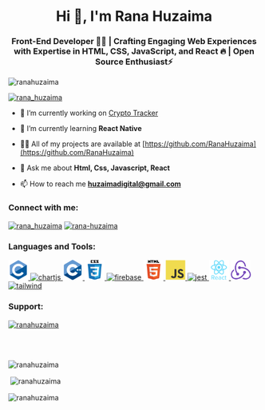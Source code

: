 <h1 align="center">Hi 👋, I'm Rana Huzaima</h1>
<h3 align="center">Front-End Developer 👨‍💻 | Crafting Engaging Web Experiences with Expertise in HTML, CSS, JavaScript, and React 🔥 | Open Source Enthusiast⚡</h3>
<p align="left"> <img src="https://komarev.com/ghpvc/?username=ranahuzaima&label=Profile%20views&color=0e75b6&style=flat" alt="ranahuzaima" /> </p>

<p align="left"> <a href="https://twitter.com/rana_huzaima" target="blank"><img src="https://img.shields.io/twitter/follow/rana_huzaima?logo=twitter&style=for-the-badge" alt="rana_huzaima" /></a> </p>

- 🔭 I’m currently working on [Crypto Tracker](https://github.com/RanaHuzaima/Crypto-Tracker)

- 🌱 I’m currently learning **React Native**

- 👨‍💻 All of my projects are available at [https://github.com/RanaHuzaima](https://github.com/RanaHuzaima)

- 💬 Ask me about **Html, Css, Javascript, React**

- 📫 How to reach me **huzaimadigital@gmail.com**

<h3 align="left">Connect with me:</h3>
<p align="left">
<a href="https://twitter.com/rana_huzaima" target="blank"><img align="center" src="https://raw.githubusercontent.com/rahuldkjain/github-profile-readme-generator/master/src/images/icons/Social/twitter.svg" alt="rana_huzaima" height="30" width="40" /></a>
<a href="https://linkedin.com/in/rana-huzaima" target="blank"><img align="center" src="https://raw.githubusercontent.com/rahuldkjain/github-profile-readme-generator/master/src/images/icons/Social/linked-in-alt.svg" alt="rana-huzaima" height="30" width="40" /></a>
</p>

<h3 align="left">Languages and Tools:</h3>
<p align="left"> <a href="https://www.cprogramming.com/" target="_blank" rel="noreferrer"> <img src="https://raw.githubusercontent.com/devicons/devicon/master/icons/c/c-original.svg" alt="c" width="40" height="40"/> </a> <a href="https://www.chartjs.org" target="_blank" rel="noreferrer"> <img src="https://www.chartjs.org/media/logo-title.svg" alt="chartjs" width="40" height="40"/> </a> <a href="https://www.w3schools.com/cpp/" target="_blank" rel="noreferrer"> <img src="https://raw.githubusercontent.com/devicons/devicon/master/icons/cplusplus/cplusplus-original.svg" alt="cplusplus" width="40" height="40"/> </a> <a href="https://www.w3schools.com/css/" target="_blank" rel="noreferrer"> <img src="https://raw.githubusercontent.com/devicons/devicon/master/icons/css3/css3-original-wordmark.svg" alt="css3" width="40" height="40"/> </a> <a href="https://firebase.google.com/" target="_blank" rel="noreferrer"> <img src="https://www.vectorlogo.zone/logos/firebase/firebase-icon.svg" alt="firebase" width="40" height="40"/> </a> <a href="https://www.w3.org/html/" target="_blank" rel="noreferrer"> <img src="https://raw.githubusercontent.com/devicons/devicon/master/icons/html5/html5-original-wordmark.svg" alt="html5" width="40" height="40"/> </a> <a href="https://developer.mozilla.org/en-US/docs/Web/JavaScript" target="_blank" rel="noreferrer"> <img src="https://raw.githubusercontent.com/devicons/devicon/master/icons/javascript/javascript-original.svg" alt="javascript" width="40" height="40"/> </a> <a href="https://jestjs.io" target="_blank" rel="noreferrer"> <img src="https://www.vectorlogo.zone/logos/jestjsio/jestjsio-icon.svg" alt="jest" width="40" height="40"/> </a> <a href="https://reactjs.org/" target="_blank" rel="noreferrer"> <img src="https://raw.githubusercontent.com/devicons/devicon/master/icons/react/react-original-wordmark.svg" alt="react" width="40" height="40"/> </a> <a href="https://redux.js.org" target="_blank" rel="noreferrer"> <img src="https://raw.githubusercontent.com/devicons/devicon/master/icons/redux/redux-original.svg" alt="redux" width="40" height="40"/> </a> <a href="https://tailwindcss.com/" target="_blank" rel="noreferrer"> <img src="https://www.vectorlogo.zone/logos/tailwindcss/tailwindcss-icon.svg" alt="tailwind" width="40" height="40"/> </a> </p>

<h3 align="left">Support:</h3>
<p><a href="https://www.buymeacoffee.com/ranahuzaima"> <img align="center" src="https://cdn.buymeacoffee.com/buttons/v2/default-yellow.png" height="50" width="210" alt="ranahuzaima" /></a></p><br><br>

<p><img align="center" src="https://github-readme-stats.vercel.app/api/top-langs?username=ranahuzaima&show_icons=true&locale=en&layout=compact" alt="ranahuzaima" /></p>

<p>&nbsp;<img align="center" src="https://github-readme-stats.vercel.app/api?username=ranahuzaima&show_icons=true&locale=en" alt="ranahuzaima" /></p>

<p><img align="center" src="https://github-readme-streak-stats.herokuapp.com/?user=ranahuzaima&" alt="ranahuzaima" /></p>
